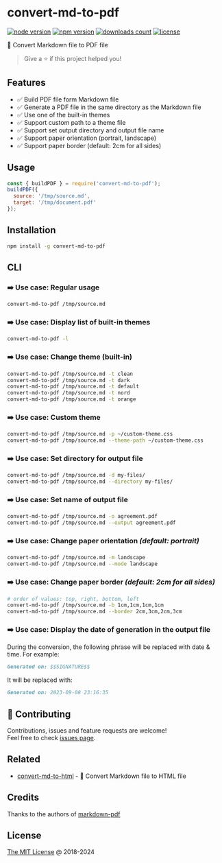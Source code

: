 # convert-md-to-pdf

[![node version](https://img.shields.io/node/v/convert-md-to-pdf.svg)](https://www.npmjs.com/package/convert-md-to-pdf)
[![npm version](https://badge.fury.io/js/convert-md-to-pdf.svg)](https://badge.fury.io/js/convert-md-to-pdf)
[![downloads count](https://img.shields.io/npm/dt/convert-md-to-pdf.svg)](https://www.npmjs.com/package/convert-md-to-pdf)
[![license](https://img.shields.io/npm/l/convert-md-to-pdf.svg)](https://www.npmjs.com/package/convert-md-to-pdf)

🔨 Convert Markdown file to PDF file

> Give a ⭐️ if this project helped you!

## Features

* ✅ Build PDF file form Markdown file
* ✅ Generate a PDF file in the same directory as the Markdown file
* ✅ Use one of the built-in themes
* ✅ Support custom path to a theme file
* ✅ Support set output directory and output file name
* ✅ Support paper orientation (portrait, landscape)
* ✅ Support paper border (default: 2cm for all sides)

## Usage

```js
const { buildPDF } = require('convert-md-to-pdf');
buildPDF({
  source: '/tmp/source.md',
  target: '/tmp/document.pdf'
});
```

## Installation

```bash
npm install -g convert-md-to-pdf
```

## CLI

### ➡️ Use case: Regular usage

```bash
convert-md-to-pdf /tmp/source.md
```

### ➡️ Use case: Display list of built-in themes

```bash
convert-md-to-pdf -l
```

### ➡️ Use case: Change theme (built-in)

```bash
convert-md-to-pdf /tmp/source.md -t clean
convert-md-to-pdf /tmp/source.md -t dark
convert-md-to-pdf /tmp/source.md -t default
convert-md-to-pdf /tmp/source.md -t nord
convert-md-to-pdf /tmp/source.md -t orange
```

### ➡️ Use case: Custom theme

```bash
convert-md-to-pdf /tmp/source.md -p ~/custom-theme.css
convert-md-to-pdf /tmp/source.md --theme-path ~/custom-theme.css
```

### ➡️ Use case: Set directory for output file

```bash
convert-md-to-pdf /tmp/source.md -d my-files/
convert-md-to-pdf /tmp/source.md --directory my-files/
```

### ➡️ Use case: Set name of output file

```bash
convert-md-to-pdf /tmp/source.md -o agreement.pdf
convert-md-to-pdf /tmp/source.md --output agreement.pdf
```

### ➡️ Use case: Change paper orientation _(default: portrait)_

```bash
convert-md-to-pdf /tmp/source.md -m landscape
convert-md-to-pdf /tmp/source.md --mode landscape
```

### ➡️ Use case: Change paper border _(default: 2cm for all sides)_

```bash
# order of values: top, right, bottom, left
convert-md-to-pdf /tmp/source.md -b 1cm,1cm,1cm,1cm
convert-md-to-pdf /tmp/source.md --border 2cm,3cm,2cm,3cm
```

### ➡️ Use case: Display the date of generation in the output file

During the conversion, the following phrase will be replaced with date & time.
For example:

```md
Generated on: $$SIGNATURE$$
```

It will be replaced with:

```md
Generated on: 2023-09-08 23:16:35
```

## 🤝 Contributing

Contributions, issues and feature requests are welcome!<br />
Feel free to check [issues page](/issues/).

## Related

- [convert-md-to-html](https://github.com/piecioshka/convert-md-to-html) - 🔨 Convert Markdown file to HTML file

## Credits

Thanks to the authors of [markdown-pdf](https://github.com/alanshaw/markdown-pdf)

## License

[The MIT License](https://piecioshka.mit-license.org) @ 2018-2024
